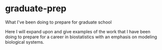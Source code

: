 # graduate-prep
What I've been doing to prepare for graduate school

Here I will expand upon and give examples of the work that I have been doing to prepare for a career in biostatistics with an emphasis on modeling biological systems.


